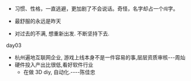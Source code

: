 - 习惯、性格，一直逃避，更加剧了不会说话。奇怪，名字却占一个`闯`字。



- 最舒服的永远是昨天



- 对过去的不满, 想重新出发. 不断坚持下去.



day03

- 杭州遍地互联网企业, 游戏上线本身不是一件容易的事,层层资质审核---周灿
- 硬件投入产出比很低,看好软件行业
  - 在做 3D diy, 自动化.----陈佳忠

